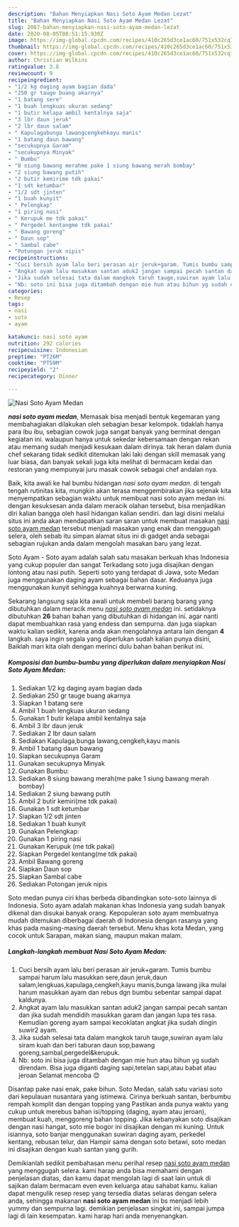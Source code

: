 ```yaml
---
description: "Bahan Menyiapkan Nasi Soto Ayam Medan Lezat"
title: "Bahan Menyiapkan Nasi Soto Ayam Medan Lezat"
slug: 2087-bahan-menyiapkan-nasi-soto-ayam-medan-lezat
date: 2020-08-05T08:51:15.930Z
image: https://img-global.cpcdn.com/recipes/410c265d3ce1ac60/751x532cq70/nasi-soto-ayam-medan-foto-resep-utama.jpg
thumbnail: https://img-global.cpcdn.com/recipes/410c265d3ce1ac60/751x532cq70/nasi-soto-ayam-medan-foto-resep-utama.jpg
cover: https://img-global.cpcdn.com/recipes/410c265d3ce1ac60/751x532cq70/nasi-soto-ayam-medan-foto-resep-utama.jpg
author: Christian Wilkins
ratingvalue: 3.8
reviewcount: 9
recipeingredient:
- "1/2 kg daging ayam bagian dada"
- "250 gr tauge buang akarnya"
- "1 batang sere"
- "1 buah lengkuas ukuran sedang"
- "1 butir kelapa ambil kentalnya saja"
- "3 lbr daun jeruk"
- "2 lbr daun salam"
- " Kapulagabunga lawangcengkehkayu manis"
- "1 batang daun bawang"
- "secukupnya Garam"
- "secukupnya Minyak"
- " Bumbu"
- "8 siung bawang merahme pake 1 siung bawang merah bombay"
- "2 siung bawang putih"
- "2 butir kemirime tdk pakai"
- "1 sdt ketumbar"
- "1/2 sdt jinten"
- "1 buah kunyit"
- " Pelengkap"
- "1 piring nasi"
- " Kerupuk me tdk pakai"
- " Pergedel kentangme tdk pakai"
- " Bawang goreng"
- " Daun sop"
- " Sambal cabe"
- "Potongan jeruk nipis"
recipeinstructions:
- "Cuci bersih ayam lalu beri perasan air jeruk+garam. Tumis bumbu sampai harum lalu masukkan sere,daun jeruk,daun salam,lengkuas,kapulaga,cengkeh,kayu manis,bunga lawang jika mulai harum masukkan ayam dan rebus dgn bumbu sebentar sampai dapat kaldunya."
- "Angkat ayam lalu masukkan santan aduk2 jangan sampai pecah santan dan jika sudah mendidih masukkan garam dan jangan lupa tes rasa. Kemudian goreng ayam sampai kecoklatan angkat jika sudah dingin suwir2 ayam."
- "Jika sudah selesai tata dalam mangkok taruh tauge,suwiran ayam lalu siram kuah dan beri taburan daun sop,bawang goreng,sambal,pergedel&amp;kerupuk."
- "Nb: soto ini bisa juga ditambah dengan mie hun atau bihun yg sudah direndam. Bisa juga diganti daging sapi,tetelan sapi,atau babat atau jeroan Selamat mencoba 😊"
categories:
- Resep
tags:
- nasi
- soto
- ayam

katakunci: nasi soto ayam 
nutrition: 292 calories
recipecuisine: Indonesian
preptime: "PT26M"
cooktime: "PT59M"
recipeyield: "2"
recipecategory: Dinner

---
```



![Nasi Soto Ayam Medan](https://img-global.cpcdn.com/recipes/410c265d3ce1ac60/751x532cq70/nasi-soto-ayam-medan-foto-resep-utama.jpg)

<b><i>nasi soto ayam medan</i></b>, Memasak bisa menjadi bentuk kegemaran yang membahagiakan dilakukan oleh sebagian besar kelompok. tidaklah hanya para ibu ibu, sebagian cowok juga sangat banyak yang berminat dengan kegiatan ini. walaupun hanya untuk sekedar kebersamaan dengan rekan atau memang sudah menjadi kesukaan dalam dirinya. tak heran dalam dunia chef sekarang tidak sedikit ditemukan laki laki dengan skill memasak yang luar biasa, dan banyak sekali juga kita melihat di bermacam kedai dan restoran yang mempunyai juru masak cowok sebagai chef andalan nya.

Baik, kita awali ke hal bumbu hidangan <i>nasi soto ayam medan</i>. di tengah tengah rutinitas kita, mungkin akan terasa menggembirakan jika sejenak kita menyempatkan sebagian waktu untuk membuat nasi soto ayam medan ini. dengan kesuksesan anda dalam meracik olahan tersebut, bisa menjadikan diri kalian bangga oleh hasil hidangan kalian sendiri. dan lagi disini melalui situs ini anda akan mendapatkan saran saran untuk membuat masakan <u>nasi soto ayam medan</u> tersebut menjadi masakan yang enak dan menggugah selera, oleh sebab itu simpan alamat situs ini di gadget anda sebagai sebagian rujukan anda dalam mengolah masakan baru yang lezat.

Soto Ayam - Soto ayam adalah salah satu masakan berkuah khas Indonesia yang cukup populer dan sangat Terkadang soto juga disajikan dengan lontong atau nasi putih. Seperti soto yang terdapat di Jawa, soto Medan juga menggunakan daging ayam sebagai bahan dasar. Keduanya juga menggunakan kunyit sehingga kuahnya berwarna kuning.


Sekarang langsung saja kita awali untuk membeli barang barang yang dibutuhkan dalam meracik menu <u><i>nasi soto ayam medan</i></u> ini. setidaknya dibutuhkan <b>26</b> bahan bahan yang dibutuhkan di hidangan ini. agar nanti dapat membuahkan rasa yang endess dan sempurna. dan juga siapkan waktu kalian sedikit, karena anda akan mengolahnya antara lain dengan <b>4</b> langkah. saya ingin segala yang diperlukan sudah kalian punya disini, Baiklah mari kita olah dengan merinci dulu bahan bahan berikut ini.

<!--inarticleads1-->

##### Komposisi dan bumbu-bumbu yang diperlukan dalam menyiapkan Nasi Soto Ayam Medan:

1. Sediakan 1/2 kg daging ayam bagian dada
1. Sediakan 250 gr tauge buang akarnya
1. Siapkan 1 batang sere
1. Ambil 1 buah lengkuas ukuran sedang
1. Gunakan 1 butir kelapa ambil kentalnya saja
1. Ambil 3 lbr daun jeruk
1. Sediakan 2 lbr daun salam
1. Sediakan  Kapulaga,bunga lawang,cengkeh,kayu manis
1. Ambil 1 batang daun bawang
1. Siapkan secukupnya Garam
1. Gunakan secukupnya Minyak
1. Gunakan  Bumbu:
1. Sediakan 8 siung bawang merah(me pake 1 siung bawang merah bombay)
1. Sediakan 2 siung bawang putih
1. Ambil 2 butir kemiri(me tdk pakai)
1. Gunakan 1 sdt ketumbar
1. Siapkan 1/2 sdt jinten
1. Sediakan 1 buah kunyit
1. Gunakan  Pelengkap:
1. Gunakan 1 piring nasi
1. Gunakan  Kerupuk (me tdk pakai)
1. Siapkan  Pergedel kentang(me tdk pakai)
1. Ambil  Bawang goreng
1. Siapkan  Daun sop
1. Siapkan  Sambal cabe
1. Sediakan Potongan jeruk nipis


Soto medan punya ciri khas berbeda dibandingkan soto-soto lainnya di Indonesia. Soto ayam adalah makanan khas Indonesia yang sudah banyak dikenal dan disukai banyak orang. Kepopuleran soto ayam membuatnya mudah ditemukan diberbagai daerah di Indonesia dengan rasanya yang khas pada masing-masing daerah tersebut. Menu khas kota Medan, yang cocok untuk Sarapan, makan siang, maupun makan malam. 

<!--inarticleads2-->

##### Langkah-langkah membuat Nasi Soto Ayam Medan:

1. Cuci bersih ayam lalu beri perasan air jeruk+garam. Tumis bumbu sampai harum lalu masukkan sere,daun jeruk,daun salam,lengkuas,kapulaga,cengkeh,kayu manis,bunga lawang jika mulai harum masukkan ayam dan rebus dgn bumbu sebentar sampai dapat kaldunya.
1. Angkat ayam lalu masukkan santan aduk2 jangan sampai pecah santan dan jika sudah mendidih masukkan garam dan jangan lupa tes rasa. Kemudian goreng ayam sampai kecoklatan angkat jika sudah dingin suwir2 ayam.
1. Jika sudah selesai tata dalam mangkok taruh tauge,suwiran ayam lalu siram kuah dan beri taburan daun sop,bawang goreng,sambal,pergedel&amp;kerupuk.
1. Nb: soto ini bisa juga ditambah dengan mie hun atau bihun yg sudah direndam. Bisa juga diganti daging sapi,tetelan sapi,atau babat atau jeroan Selamat mencoba 😊


Disantap pake nasi enak, pake bihun. Soto Medan, salah satu variasi soto dari kepulauan nusantara yang istimewa. Cirinya berkuah santan, berbumbu rempah komplit dan dengan topping yang Pastikan anda punya waktu yang cukup untuk merebus bahan isi/topping (daging, ayam atau jeroan), membuat kuah, menggoreng bahan topping. Jika kebanyakan soto disajikan dengan nasi hangat, soto mie bogor ini disajikan dengan mi kuning. Untuk isiannya, soto banjar menggunakan suwiran daging ayam, perkedel kentang, rebusan telur, dan Hampir sama dengan soto betawi, soto medan ini disajikan dengan kuah santan yang gurih. 

Demikianlah sedikit pembahasan menu perihal resep <u>nasi soto ayam medan</u> yang menggugah selera. kami harap anda bisa memahami dengan penjelasan diatas, dan kamu dapat mengolah lagi di saat lain untuk di sajikan dalam bermacam even even keluarga atau sahabat kamu. kalian dapat mengulik resep resep yang tersedia diatas selaras dengan selera anda, sehingga makanan <b>nasi soto ayam medan</b> ini bs menjadi lebih yummy dan sempurna lagi. demikian penjelasan singkat ini, sampai jumpa lagi di lain kesempatan. kami harap hari anda menyenangkan.
